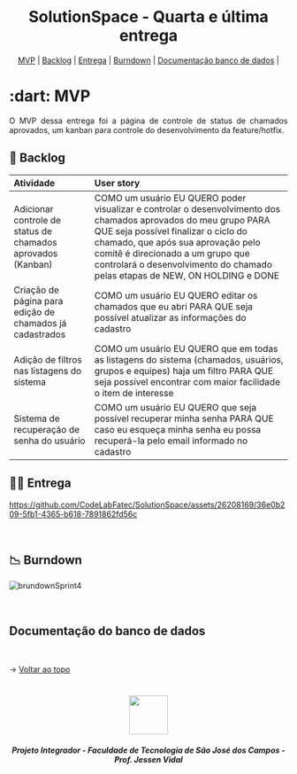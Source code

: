 
<br id="topo">
 
<h1 align="center">SolutionSpace - Quarta e última entrega</h1>

<p align="center">
    <a href="#mvp">MVP</a> | 
    <a href="#backlog">Backlog</a> |
    <a href="#entrega">Entrega</a> | 
    <a href="#burndown">Burndown</a> | 
    <a href="#banco">Documentação banco de dados</a> |
</p>
<span id="mvp">
 
<h1> :dart: MVP </h1>
<p align="justify">O MVP dessa entrega foi a página de controle de status de chamados aprovados, um kanban para controle do desenvolvimento da feature/hotfix.</p>
  
<span id="backlog">

## 📌 Backlog

| Atividade | User story |
| :---- | :---- |
|   Adicionar controle de status de chamados aprovados (Kanban)   |   COMO um usuário EU QUERO poder visualizar e controlar o desenvolvimento dos chamados aprovados do meu grupo PARA QUE seja possível finalizar o ciclo do chamado, que após sua aprovação pelo comitê é direcionado a um grupo que controlará o desenvolvimento do chamado pelas etapas de NEW, ON HOLDING e DONE |
|   Criação de página para edição de chamados já cadastrados   |   COMO um usuário EU QUERO editar os chamados que eu abri PARA QUE seja possível atualizar as informações do cadastro |
|   Adição de filtros nas listagens do sistema   |   COMO um usuário EU QUERO que em todas as listagens do sistema (chamados, usuários, grupos e equipes) haja um filtro PARA QUE seja possível encontrar com maior facilidade o item de interesse |
|   Sistema de recuperação de senha do usuário   |   COMO um usuário EU QUERO que seja possível recuperar minha senha PARA QUE caso eu esqueça minha senha eu possa recuperá-la pelo email informado no cadastro |

<span id="entrega">
 
## 👩‍💻 Entrega
<p align="center"></p>

https://github.com/CodeLabFatec/SolutionSpace/assets/26208169/36e0b209-5fb1-4365-b618-7891862fd56c


<br />

<span id="burndown">

## 📉  Burndown
![brundownSprint4](https://github.com/CodeLabFatec/SolutionSpace/assets/26208169/af080fe8-8f36-4a74-b7de-cf401140484e)

<br>  

<span id="banco">

## Documentação do banco de dados



<br>


  → [Voltar ao topo](#topo)
<h1 align="center"> <img src = "https://fatecsjc-prd.azurewebsites.net/images/logo/fatecsjc_400x192.png" height="70"  align="auto">
<h5 align="center"> Projeto Integrador - Faculdade de Tecnologia de São José dos Campos - Prof. Jessen Vidal </h5>
